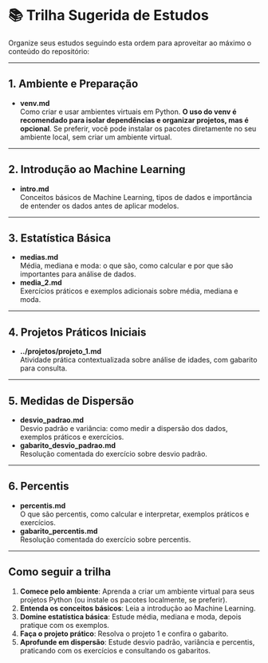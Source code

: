 # 📚 Trilha Sugerida de Estudos

Organize seus estudos seguindo esta ordem para aproveitar ao máximo o conteúdo do repositório:

---

## 1. Ambiente e Preparação
- **venv.md**  
Como criar e usar ambientes virtuais em Python. **O uso do venv é recomendado para isolar dependências e organizar projetos, mas é opcional**. Se preferir, você pode instalar os pacotes diretamente no seu ambiente local, sem criar um ambiente virtual.

---

## 2. Introdução ao Machine Learning
- **intro.md**  
Conceitos básicos de Machine Learning, tipos de dados e importância de entender os dados antes de aplicar modelos.

---

## 3. Estatística Básica
- **medias.md**  
Média, mediana e moda: o que são, como calcular e por que são importantes para análise de dados.
- **media_2.md**  
Exercícios práticos e exemplos adicionais sobre média, mediana e moda.

---

## 4. Projetos Práticos Iniciais
- **../projetos/projeto_1.md**  
Atividade prática contextualizada sobre análise de idades, com gabarito para consulta.

---

## 5. Medidas de Dispersão
- **desvio_padrao.md**  
Desvio padrão e variância: como medir a dispersão dos dados, exemplos práticos e exercícios.
- **gabarito_desvio_padrao.md**  
Resolução comentada do exercício sobre desvio padrão.

---

## 6. Percentis
- **percentis.md**  
O que são percentis, como calcular e interpretar, exemplos práticos e exercícios.
- **gabarito_percentis.md**  
Resolução comentada do exercício sobre percentis.

---

## Como seguir a trilha

1. **Comece pelo ambiente**: Aprenda a criar um ambiente virtual para seus projetos Python (ou instale os pacotes localmente, se preferir).
2. **Entenda os conceitos básicos**: Leia a introdução ao Machine Learning.
3. **Domine estatística básica**: Estude média, mediana e moda, depois pratique com os exemplos.
4. **Faça o projeto prático**: Resolva o projeto 1 e confira o gabarito.
5. **Aprofunde em dispersão**: Estude desvio padrão, variância e percentis, praticando com os exercícios e consultando os gabaritos. 
